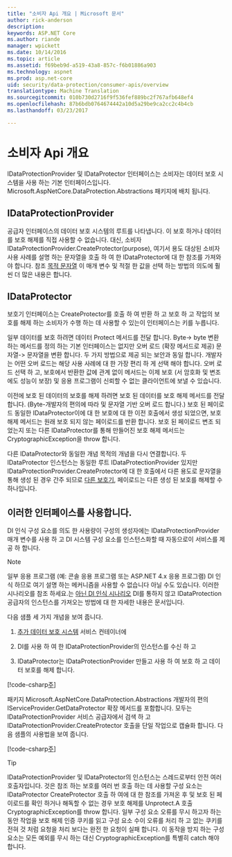 ```yaml
---
title: "소비자 Api 개요 | Microsoft 문서"
author: rick-anderson
description: 
keywords: ASP.NET Core
ms.author: riande
manager: wpickett
ms.date: 10/14/2016
ms.topic: article
ms.assetid: f69beb9d-a519-43a8-857c-f6b01886a903
ms.technology: aspnet
ms.prod: asp.net-core
uid: security/data-protection/consumer-apis/overview
translationtype: Machine Translation
ms.sourcegitcommit: 010b730d2716f9f536fef889bc2f767afb648ef4
ms.openlocfilehash: 87b6bdb0764674442a10d5a29be9ca2cc2c4b4cb
ms.lasthandoff: 03/23/2017

---
```

# <a name="consumer-apis-overview"></a>소비자 Api 개요

IDataProtectionProvider 및 IDataProtector 인터페이스는 소비자는 데이터 보호 시스템을 사용 하는 기본 인터페이스입니다. Microsoft.AspNetCore.DataProtection.Abstractions 패키지에 배치 됩니다.

## <a name="idataprotectionprovider"></a>IDataProtectionProvider

공급자 인터페이스의 데이터 보호 시스템의 루트를 나타냅니다. 이 보호 하거나 데이터를 보호 해제를 직접 사용할 수 없습니다. 대신, 소비자 IDataProtectionProvider.CreateProtector(purpose), 여기서 용도 대상된 소비자 사용 사례를 설명 하는 문자열을 호출 하 여 한 IDataProtector에 대 한 참조를 가져와야 합니다. 참조 [목적 문자열](purpose-strings.md) 이 매개 변수 및 적절 한 값을 선택 하는 방법의 의도에 훨씬 더 많은 내용은 합니다.

## <a name="idataprotector"></a>IDataProtector

보호기 인터페이스는 CreateProtector를 호출 하 여 반환 하 고 보호 하 고 작업의 보호를 해제 하는 소비자가 수행 하는 데 사용할 수 있는이 인터페이스는 키를 누릅니다.

일부 데이터를 보호 하려면 데이터 Protect 메서드를 전달 합니다. Byte-> byte 변환 하는 메서드를 정의 하는 기본 인터페이스는 없지만 오버 로드 (확장 메서드로 제공) 문자열-> 문자열을 변환 합니다. 두 가지 방법으로 제공 되는 보안과 동일 합니다. 개발자는 어떤 오버 로드는 해당 사용 사례에 대 한 가장 편리 하 게 선택 해야 합니다. 오버 로드 선택 하 고, 보호에서 반환한 값에 관계 없이 메서드는 이제 보호 (서 암호화 및 변조에도 성능이 보장) 및 응용 프로그램이 신뢰할 수 없는 클라이언트에 보낼 수 있습니다.

이전에 보호 된 데이터의 보호를 해제 하려면 보호 된 데이터를 보호 해제 메서드를 전달 합니다. (Byte-개발자의 편의에 따라 및 문자열 기반 오버 로드 합니다.) 보호 된 페이로드 동일한 IDataProtector이에 대 한 보호에 대 한 이전 호출에서 생성 되었으면, 보호 해제 메서드는 원래 보호 되지 않는 페이로드를 반환 합니다. 보호 된 페이로드 변조 되었는지 또는 다른 IDataProtector를 통해 만들어진 보호 해제 메서드는 CryptographicException을 throw 합니다.

다른 IDataProtector와 동일한 개념 목적의 개념을 다시 연결합니다. 두 IDataProtector 인스턴스는 동일한 루트 IDataProtectionProvider 있지만 IDataProtectionProvider.CreateProtector에 대 한 호출에서 다른 용도로 문자열을 통해 생성 된 경우 간주 되므로 [다른 보호기](purpose-strings.md), 페이로드는 다른 생성 된 보호를 해제할 수 하나입니다.

## <a name="consuming-these-interfaces"></a>이러한 인터페이스를 사용합니다.

DI 인식 구성 요소를 의도 한 사용량이 구성의 생성자에는 IDataProtectionProvider 매개 변수를 사용 하 고 DI 시스템 구성 요소를 인스턴스화할 때 자동으로이 서비스를 제공 하 합니다.

> [!NOTE]
> 일부 응용 프로그램 (예: 콘솔 응용 프로그램 또는 ASP.NET 4.x 응용 프로그램) DI 인식 하므로 여기 설명 하는 메커니즘을 사용할 수 없습니다 아닐 수도 있습니다. 이러한 시나리오를 참조 하세요.는 [아닌 DI 인식 시나리오](../configuration/non-di-scenarios.md) DI를 통하지 않고 IDataProtection 공급자의 인스턴스를 가져오는 방법에 대 한 자세한 내용은 문서입니다.

다음 샘플 세 가지 개념을 보여 줍니다.

1. [추가 데이터 보호 시스템](../configuration/overview.md) 서비스 컨테이너에

2. DI를 사용 하 여 한 IDataProtectionProvider의 인스턴스를 수신 하 고

3. IDataProtector는 IDataProtectionProvider 만들고 사용 하 여 보호 하 고 데이터 보호를 해제 합니다.

[!code-csharp[주](../using-data-protection/samples/protectunprotect.cs?highlight=26,34,35,36,37,38,39,40)]

패키지 Microsoft.AspNetCore.DataProtection.Abstractions 개발자의 편의 IServiceProvider.GetDataProtector 확장 메서드를 포함합니다. 모두는 IDataProtectionProvider 서비스 공급자에서 검색 하 고 IDataProtectionProvider.CreateProtector 호출을 단일 작업으로 캡슐화 합니다. 다음 샘플의 사용법을 보여 줍니다.

[!code-csharp[주](./overview/samples/getdataprotector.cs?highlight=15)]

>[!TIP]
> IDataProtectionProvider 및 IDataProtector의 인스턴스는 스레드로부터 안전 여러 호출자입니다. 것은 참조 하는 보호를 여러 번 호출 하는 데 사용할 구성 요소는 IDataProtector CreateProtector 호출 하 여에 대 한 참조를 가져온 후 및 보호 된 페이로드를 확인 하거나 해독할 수 없는 경우 보호 해제를 Unprotect.A 호출 CryptographicException를 throw 합니다. 일부 구성 요소 오류를 무시 하고자 하는 동안 작업을 보호 해제 인증 쿠키를 읽고 구성 요소 수이 오류를 처리 하 고 없는 쿠키를 전혀 것 처럼 요청을 처리 보다는 완전 한 요청이 실패 합니다. 이 동작을 방지 하는 구성 요소는 모든 예외를 무시 하는 대신 CryptographicException를 특별히 catch 해야 합니다.

